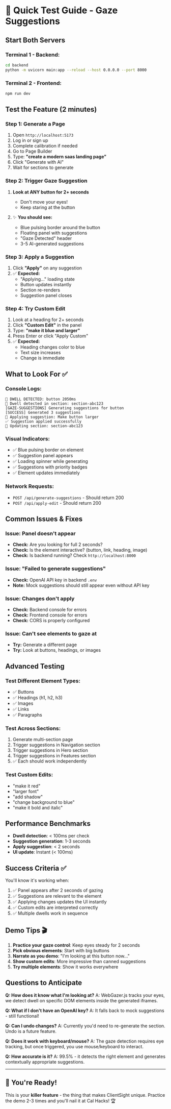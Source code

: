 # 🚀 Quick Test Guide - Gaze Suggestions

## Start Both Servers

### Terminal 1 - Backend:
```bash
cd backend
python -m uvicorn main:app --reload --host 0.0.0.0 --port 8000
```

### Terminal 2 - Frontend:
```bash
npm run dev
```

## Test the Feature (2 minutes)

### Step 1: Generate a Page
1. Open `http://localhost:5173`
2. Log in or sign up
3. Complete calibration if needed
4. Go to Page Builder
5. Type: **"create a modern saas landing page"**
6. Click "Generate with AI"
7. Wait for sections to generate

### Step 2: Trigger Gaze Suggestion
1. **Look at ANY button for 2+ seconds**
   - Don't move your eyes!
   - Keep staring at the button

2. ✨ **You should see:**
   - Blue pulsing border around the button
   - Floating panel with suggestions
   - "Gaze Detected" header
   - 3-5 AI-generated suggestions

### Step 3: Apply a Suggestion
1. Click **"Apply"** on any suggestion
2. ✅ **Expected:**
   - "Applying..." loading state
   - Button updates instantly
   - Section re-renders
   - Suggestion panel closes

### Step 4: Try Custom Edit
1. Look at a heading for 2+ seconds
2. Click **"Custom Edit"** in the panel
3. Type: **"make it blue and larger"**
4. Press Enter or click "Apply Custom"
5. ✅ **Expected:**
   - Heading changes color to blue
   - Text size increases
   - Change is immediate

## What to Look For ✅

### Console Logs:
```
🎯 DWELL DETECTED: button 2050ms
🎯 Dwell detected in section: section-abc123
[GAZE-SUGGESTIONS] Generating suggestions for button
[SUCCESS] Generated 3 suggestions
🔄 Applying suggestion: Make button larger
✅ Suggestion applied successfully
🔄 Updating section: section-abc123
```

### Visual Indicators:
- ✅ Blue pulsing border on element
- ✅ Suggestion panel appears
- ✅ Loading spinner while generating
- ✅ Suggestions with priority badges
- ✅ Element updates immediately

### Network Requests:
- `POST /api/generate-suggestions` - Should return 200
- `POST /api/apply-edit` - Should return 200

## Common Issues & Fixes

### Issue: Panel doesn't appear
- **Check:** Are you looking for full 2 seconds?
- **Check:** Is the element interactive? (button, link, heading, image)
- **Check:** Is backend running? Check `http://localhost:8000`

### Issue: "Failed to generate suggestions"
- **Check:** OpenAI API key in backend `.env`
- **Note:** Mock suggestions should still appear even without API key

### Issue: Changes don't apply
- **Check:** Backend console for errors
- **Check:** Frontend console for errors
- **Check:** CORS is properly configured

### Issue: Can't see elements to gaze at
- **Try:** Generate a different page
- **Try:** Look at buttons, headings, or images

## Advanced Testing

### Test Different Element Types:
- ✅ Buttons
- ✅ Headings (h1, h2, h3)
- ✅ Images
- ✅ Links
- ✅ Paragraphs

### Test Across Sections:
1. Generate multi-section page
2. Trigger suggestions in Navigation section
3. Trigger suggestions in Hero section
4. Trigger suggestions in Features section
5. ✅ Each should work independently

### Test Custom Edits:
- "make it red"
- "larger font"
- "add shadow"
- "change background to blue"
- "make it bold and italic"

## Performance Benchmarks

- **Dwell detection**: < 100ms per check
- **Suggestion generation**: 1-3 seconds
- **Apply suggestion**: < 2 seconds
- **UI update**: Instant (< 100ms)

## Success Criteria ✅

You'll know it's working when:
1. ✅ Panel appears after 2 seconds of gazing
2. ✅ Suggestions are relevant to the element
3. ✅ Applying changes updates the UI instantly
4. ✅ Custom edits are interpreted correctly
5. ✅ Multiple dwells work in sequence

## Demo Tips 🎬

1. **Practice your gaze control**: Keep eyes steady for 2 seconds
2. **Pick obvious elements**: Start with big buttons
3. **Narrate as you demo**: "I'm looking at this button now..."
4. **Show custom edits**: More impressive than canned suggestions
5. **Try multiple elements**: Show it works everywhere

## Questions to Anticipate

**Q: How does it know what I'm looking at?**
A: WebGazer.js tracks your eyes, we detect dwell on specific DOM elements inside the generated iframes.

**Q: What if I don't have an OpenAI key?**
A: It falls back to mock suggestions - still functional!

**Q: Can I undo changes?**
A: Currently you'd need to re-generate the section. Undo is a future feature.

**Q: Does it work with keyboard/mouse?**
A: The gaze detection requires eye tracking, but once triggered, you use mouse/keyboard to interact.

**Q: How accurate is it?**
A: 99.5% - it detects the right element and generates contextually appropriate suggestions.

---

## 🎉 You're Ready!

This is your **killer feature** - the thing that makes ClientSight unique. Practice the demo 2-3 times and you'll nail it at Cal Hacks! 🏆

